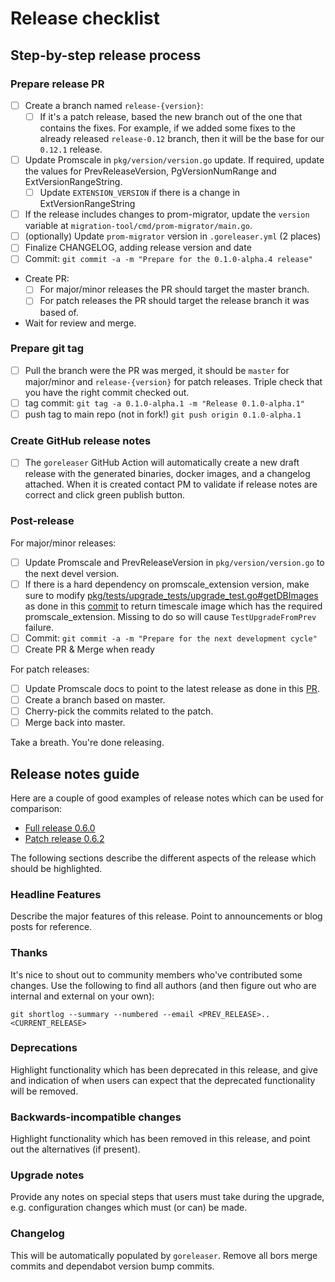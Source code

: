 # Release checklist

## Step-by-step release process

### Prepare release PR
  - [ ] Create a branch named `release-{version}`:
    - [ ] If it's a patch release, based the new branch out of the one that
      contains the fixes. For example, if we added some fixes to the already
      released `release-0.12` branch, then it will be the base for our `0.12.1`
      release.
  - [ ] Update Promscale in `pkg/version/version.go` update. If required, update
    the values for PrevReleaseVersion, PgVersionNumRange and
    ExtVersionRangeString.
    - [ ] Update `EXTENSION_VERSION` if there is a change in ExtVersionRangeString
  - [ ] If the release includes changes to prom-migrator, update the `version`
    variable at `migration-tool/cmd/prom-migrator/main.go`.
  - [ ] (optionally) Update `prom-migrator` version in `.goreleaser.yml` (2 places)
  - [ ] Finalize CHANGELOG, adding release version and date
  - [ ] Commit: `git commit -a -m "Prepare for the 0.1.0-alpha.4 release"`
  - Create PR:
    - [ ] For major/minor releases the PR should target the master branch.
    - [ ] For patch releases the PR should target the release branch it was
      based of.
  - Wait for review and merge.

### Prepare git tag
  - [ ] Pull the branch were the PR was merged, it should be `master` for
    major/minor and `release-{version}` for patch releases. Triple check that
    you have the right commit checked out.
  - [ ] tag commit: `git tag -a 0.1.0-alpha.1 -m "Release 0.1.0-alpha.1"`
  - [ ] push tag to main repo (not in fork!) `git push origin 0.1.0-alpha.1`

### Create GitHub release notes

  - [ ] The `goreleaser` GitHub Action will automatically create a new draft release with the generated binaries, docker images, and a changelog attached. When it is created contact PM to validate if release notes are correct and click green publish button.

### Post-release

For major/minor releases:

 - [ ] Update Promscale and PrevReleaseVersion in `pkg/version/version.go` to the
   next devel version.
 - [ ] If there is a hard dependency on promscale_extension version, make sure to modify [pkg/tests/upgrade_tests/upgrade_test.go#getDBImages](https://github.com/timescale/promscale/blob/master/pkg/tests/upgrade_tests/upgrade_test.go#L89-L92) as done in this [commit](https://github.com/timescale/promscale/pull/1516/commits/6e2434d51dfd3e91505049a2828add3266f3e0f8#diff-6343d0a8cf4936b8f948769738eef8b0624d15d13ccc0a53b457e4f5c53b14e6R90-R94) to return timescale image which has the required promscale_extension. Missing to do so will cause `TestUpgradeFromPrev` failure.
 - [ ] Commit: `git commit -a -m "Prepare for the next development cycle"`
 - [ ] Create PR & Merge when ready

For patch releases:

 - [ ] Update Promscale docs to point to the latest release as done in this
   [PR](https://github.com/timescale/docs/pull/1075).
 - [ ] Create a branch based on master.
 - [ ] Cherry-pick the commits related to the patch.
 - [ ] Merge back into master.

Take a breath. You're done releasing.

## Release notes guide

Here are a couple of good examples of release notes which can be used for comparison:
- [Full release 0.6.0](https://github.com/timescale/promscale/releases/tag/0.6.0)
- [Patch release 0.6.2](https://github.com/timescale/promscale/releases/tag/0.6.2)

The following sections describe the different aspects of the release which should be highlighted.

### Headline Features

Describe the major features of this release. Point to announcements or blog posts for reference.

### Thanks

It's nice to shout out to community members who've contributed some changes. Use the following to find all authors (and then figure out who are internal and external on your own):

```
git shortlog --summary --numbered --email <PREV_RELEASE>..<CURRENT_RELEASE>
```

### Deprecations

Highlight functionality which has been deprecated in this release, and give and indication of when users can expect that the deprecated functionality will be removed.

### Backwards-incompatible changes

Highlight functionality which has been removed in this release, and point out the alternatives (if present).

### Upgrade notes

Provide any notes on special steps that users must take during the upgrade, e.g. configuration changes which must (or can) be made.

### Changelog

This will be automatically populated by `goreleaser`. Remove all bors merge commits and dependabot version bump commits.
